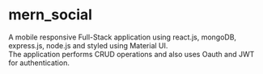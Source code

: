 # mern_social
A mobile responsive Full-Stack application using react.js, mongoDB, express.js, node.js and styled using Material UI.<br />
The application performs CRUD operations and also uses Oauth and JWT for authentication.<br /> 
